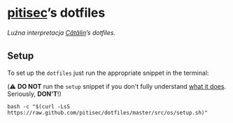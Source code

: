 # [pitisec](https://github.com/pitisec)’s dotfiles
###### Luźna interpretacja [Cătălin](https://github.com/alrra)’s dotfiles.


## Setup
To set up the `dotfiles` just run the appropriate snippet in the terminal:

(:warning: **DO NOT** run the `setup` snippet if you don't fully understand [what it does](src/os/setup.sh). Seriously, **DON'T**!)

`bash -c "$(curl -LsS https://raw.github.com/pitisec/dotfiles/master/src/os/setup.sh)"`
